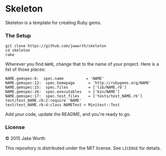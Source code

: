 # Skeleton

Skeleton is a template for creating Ruby gems.

### The Setup

```
git clone https://github.com/jwworth/skeleton
cd skeleton
rake
```

Wherever you find `NAME`, change that to the name of your project. Here is a list of those places:

```
NAME.gemspec:6:  spec.name          = 'NAME'
NAME.gemspec:12:  spec.homepage      = 'http://rubygems.org/NAME'
NAME.gemspec:15:  spec.files         = ['lib/NAME.rb']
NAME.gemspec:16:  spec.executables   = ['bin/NAME']
NAME.gemspec:17:  spec.test_files    = ['tests/test_NAME.rb']
test/test_NAME.rb:2:require 'NAME'
test/test_NAME.rb:4:class NAMETest < Minitest::Test
```

Add your code, update the README, and you're ready to go.

### License

&copy; 2015 Jake Worth

This repository is distributed under the MIT license. See `LICENSE` for
details.

